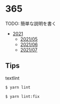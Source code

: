 # 365

TODO: 簡単な説明を書く

- [2021](./2021/README.md)
  - [2021/05](./2021/05/README.md)
  - [2021/06](./2021/06/README.md)
  - [2021/07](./2021/07/README.md)

## Tips

textlint  

```sh
$ yarn lint

$ yarn lint:fix
```
